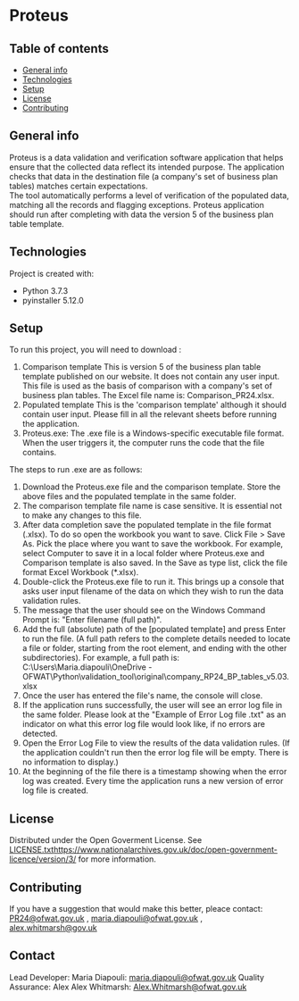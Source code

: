 # Proteus

## Table of contents
* [General info](#general-info)
* [Technologies](#technologies)
* [Setup](#Setup) 
* [License](#License)
* [Contributing](#Contributing)

## General info
Proteus is a data validation and verification software application that helps ensure that the collected data reflect its intended purpose. The application checks that data in the destination file (a company's set of business plan tables) matches certain expectations.  
The tool automatically performs a level of verification of the populated data, matching all the records and flagging exceptions. 
Proteus application should run after completing with data the version 5 of the business plan table template. 
	
## Technologies
Project is created with:
* Python 3.7.3
* pyinstaller 5.12.0
	
## Setup
To run this project, you will need to download :  
1. Comparison template This is version 5 of the business plan table template published on our website. It does not contain any user input. This file is used as the basis of comparison with a company's set of business plan tables. The Excel file name is: Comparison_PR24.xlsx. 
2. Populated template This is the 'comparison template' although it should contain user input. Please fill in all the relevant sheets before running the application. 
3. Proteus.exe: The .exe file is a Windows-specific executable file format. When the user triggers it, the computer runs the code that the file contains.

The steps to run .exe are as follows:  

1. Download the Proteus.exe file and the comparison template. Store the above files and the populated template in the same folder.  
2. The comparison template file name is case sensitive. It is essential not to make any changes to this file.   
3. After data completion save the populated template in the file format (.xlsx). To do so open the workbook you want to save. Click File > Save As. Pick the place where you want to save the workbook. For example, select Computer to save it in a local folder where Proteus.exe and Comparison template is also saved. In the Save as type list, click the file format Excel Workbook (*.xlsx).  
4. Double-click the Proteus.exe file to run it. This brings up a console that asks user input filename of the data on which they wish to run the data validation rules. 
5. The message that the user should see on the Windows Command Prompt is: "Enter filename (full path)".  
6. Add the full (absolute) path of the [populated template] and press Enter to run the file. (A full path refers to the complete details needed to locate a file or folder, starting from the root element, and ending with the other subdirectories). For example, a full path is: C:\Users\Maria.diapouli\OneDrive -OFWAT\Python\validation_tool\original\company_RP24_BP_tables_v5.03.xlsx 
7. Once the user has entered the file's name, the console will close. 
8. If the application runs successfully, the user will see an error log file in the same folder. Please look at the "Example of Error Log file .txt" as an indicator on what this error log file would look like, if no errors are detected.  
9. Open the Error Log File to view the results of the data validation rules. (If the application couldn't run then the error log file will be empty. There is no information to display.) 
10. At the beginning of the file there is a timestamp showing when the error log was created. Every time the application runs a new version of error log file is created.  

## License
Distributed under the Open Goverment License. See [LICENSE.txt](https://www.nationalarchives.gov.uk/doc/open-government-licence/version/3/)https://www.nationalarchives.gov.uk/doc/open-government-licence/version/3/ for more information.

## Contributing
If you have a suggestion that would make this better, pleace contact:
PR24@ofwat.gov.uk ,
maria.diapouli@ofwat.gov.uk ,  
alex.whitmarsh@gov.uk

## Contact
Lead Developer: Maria Diapouli: maria.diapouli@ofwat.gov.uk
Quality Assurance: Alex Alex Whitmarsh: Alex.Whitmarsh@ofwat.gov.uk
